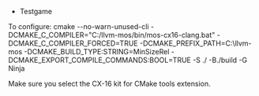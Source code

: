 * Testgame

To configure:
cmake --no-warn-unused-cli -DCMAKE_C_COMPILER="C:/llvm-mos/bin/mos-cx16-clang.bat" -DCMAKE_C_COMPILER_FORCED=TRUE -DCMAKE_PREFIX_PATH=C:\llvm-mos -DCMAKE_BUILD_TYPE:STRING=MinSizeRel -DCMAKE_EXPORT_COMPILE_COMMANDS:BOOL=TRUE -S ./ -B./build -G Ninja

Make sure you select the CX-16 kit for CMake tools extension.
